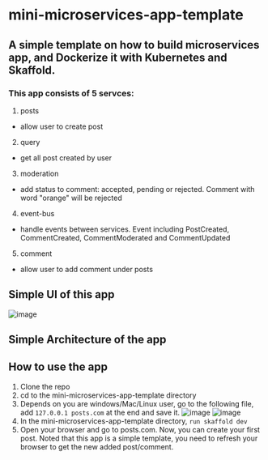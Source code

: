 # mini-microservices-app-template
## A simple template on how to build microservices app, and Dockerize it with Kubernetes and Skaffold.
### This app consists of 5 servces:
1. posts
  - allow user to create post
2. query
  - get all post created by user 
3. moderation
  - add status to comment: accepted, pending or rejected. Comment with word "orange" will be rejected
4. event-bus
  - handle events between services. Event including PostCreated, CommentCreated,  CommentModerated and CommentUpdated
5. comment
  - allow user to add comment under posts

## Simple UI of this app
![image](https://user-images.githubusercontent.com/35439849/101474063-9220f880-3985-11eb-93b0-84d9cd845f0d.png)

## Simple Architecture of the app

## How to use the app
1. Clone the repo
2. cd to the mini-microservices-app-template directory
3. Depends on you are windows/Mac/Linux user, go to the following file, add `127.0.0.1 posts.com` at the end and save it.
   ![image](https://user-images.githubusercontent.com/35439849/103864470-9e6fb100-50fd-11eb-9bfc-3fd773ed56e5.png)
   ![image](https://user-images.githubusercontent.com/35439849/103864626-e5f63d00-50fd-11eb-81a7-239ef4982552.png)
4. In the mini-microservices-app-template directory, `run skaffold dev`
5. Open your browser and go to posts.com. Now, you can create your first post. Noted that this app is a simple template, you need to refresh your browser to get the new added post/comment.
    
